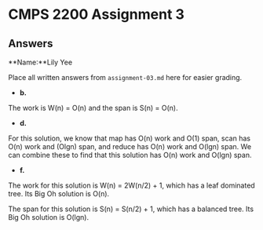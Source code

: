# CMPS 2200 Assignment 3
## Answers

**Name:**Lily Yee


Place all written answers from `assignment-03.md` here for easier grading.



- **b.**

The work is W(n) = O(n) and the span is S(n) = O(n).


- **d.**

For this solution, we know that map has O(n) work and O(1) span, scan has O(n) work and (Olgn) span, and reduce has O(n) work and O(lgn) span. We can combine these to find that this solution has O(n) work and O(lgn) span. 


- **f.**

The work for this solution is W(n) = 2W(n/2) + 1, which has a leaf dominated tree. Its Big Oh solution is O(n). 

The span for this solution is S(n) = S(n/2) + 1, which has a balanced tree. Its Big Oh solution is O(lgn). 
